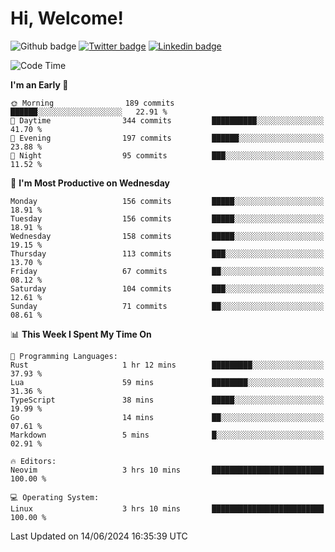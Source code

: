   # Hi, Welcome!
  ![Github badge](https://img.shields.io/github/followers/kraken-afk.svg?style=social&label=Follow&maxAge=2592000)
  [![Twitter badge](https://img.shields.io/badge/-Twitter-00acee?style=flat-square&logo=Twitter&logoColor=white)](https://twitter.com/trshppl)
  [![Linkedin badge](https://img.shields.io/badge/LinkedIn-0077B5?style=flat-square&logo=linkedin&logoColor=white)](https://www.linkedin.com/in/noveanrer)
<!--START_SECTION:waka-->
![Code Time](http://img.shields.io/badge/Code%20Time-231%20hrs%203%20mins-blue)

**I'm an Early 🐤** 

```text
🌞 Morning                189 commits         ██████░░░░░░░░░░░░░░░░░░░   22.91 % 
🌆 Daytime                344 commits         ██████████░░░░░░░░░░░░░░░   41.70 % 
🌃 Evening                197 commits         ██████░░░░░░░░░░░░░░░░░░░   23.88 % 
🌙 Night                  95 commits          ███░░░░░░░░░░░░░░░░░░░░░░   11.52 % 
```
📅 **I'm Most Productive on Wednesday** 

```text
Monday                   156 commits         █████░░░░░░░░░░░░░░░░░░░░   18.91 % 
Tuesday                  156 commits         █████░░░░░░░░░░░░░░░░░░░░   18.91 % 
Wednesday                158 commits         █████░░░░░░░░░░░░░░░░░░░░   19.15 % 
Thursday                 113 commits         ███░░░░░░░░░░░░░░░░░░░░░░   13.70 % 
Friday                   67 commits          ██░░░░░░░░░░░░░░░░░░░░░░░   08.12 % 
Saturday                 104 commits         ███░░░░░░░░░░░░░░░░░░░░░░   12.61 % 
Sunday                   71 commits          ██░░░░░░░░░░░░░░░░░░░░░░░   08.61 % 
```


📊 **This Week I Spent My Time On** 

```text
💬 Programming Languages: 
Rust                     1 hr 12 mins        █████████░░░░░░░░░░░░░░░░   37.93 % 
Lua                      59 mins             ████████░░░░░░░░░░░░░░░░░   31.36 % 
TypeScript               38 mins             █████░░░░░░░░░░░░░░░░░░░░   19.99 % 
Go                       14 mins             ██░░░░░░░░░░░░░░░░░░░░░░░   07.61 % 
Markdown                 5 mins              █░░░░░░░░░░░░░░░░░░░░░░░░   02.91 % 

🔥 Editors: 
Neovim                   3 hrs 10 mins       █████████████████████████   100.00 % 

💻 Operating System: 
Linux                    3 hrs 10 mins       █████████████████████████   100.00 % 
```


 Last Updated on 14/06/2024 16:35:39 UTC
<!--END_SECTION:waka-->